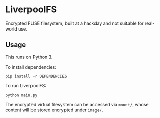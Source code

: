 # LiverpoolFS

Encrypted FUSE filesystem, built at a hackday and not suitable for real-world use.

## Usage

This runs on Python 3.

To install dependencies:
```
pip install -r DEPENDENCIES
```
To run LiverpoolFS:

```
python main.py
```

The encrypted virtual filesystem can be accessed via `mount/`, whose content will be stored encrypted under `image/`. 
